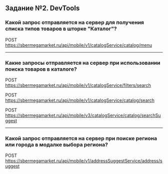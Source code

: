 ## Задание №2. DevTools

### Какой запрос отправляется на сервер для получения списка типов товаров в шторке "Каталог"?
POST https://sbermegamarket.ru/api/mobile/v1/catalogService/catalog/menu
___
### Какие запросы отправляется на сервер при использовании поиска товаров в каталоге?

POST https://sbermegamarket.ru/api/mobile/v1/catalogService/filters/search

POST https://sbermegamarket.ru/api/mobile/v1/catalogService/catalog/search

POST https://sbermegamarket.ru/api/mobile/v3/catalogService/catalog/searchSuggest
___

### Какой запрос отправляется на сервер при поиске региона или города в модалке выбора региона? 
POST https://sbermegamarket.ru/api/mobile/v1/addressSuggestService/address/suggest
